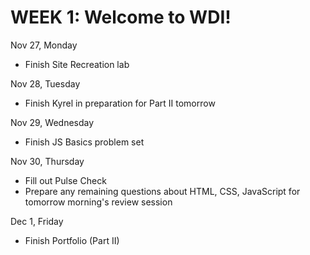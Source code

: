 <h1>WEEK 1: Welcome to WDI!</h1>

Nov 27, Monday
- Finish Site Recreation lab

Nov 28, Tuesday
- Finish Kyrel in preparation for Part II tomorrow

Nov 29, Wednesday
- Finish JS Basics problem set

Nov 30, Thursday
- Fill out Pulse Check
- Prepare any remaining questions about HTML, CSS, JavaScript for tomorrow morning's review session

Dec 1, Friday
- Finish Portfolio (Part II)
